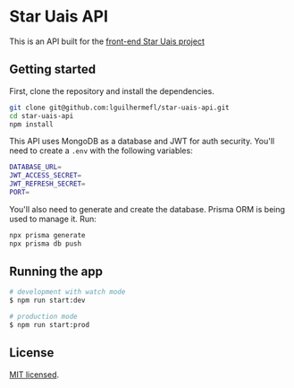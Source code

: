 # Star Uais API

This is an API built for the [front-end Star Uais project](https://github.com/lguilhermefl/star-uais-front) 

## Getting started

First, clone the repository and install the dependencies.

```bash
git clone git@github.com:lguilhermefl/star-uais-api.git
cd star-uais-api
npm install
```
This API uses MongoDB as a database and JWT for auth security. You'll need to create a `.env` with the following variables:

```bash
DATABASE_URL=
JWT_ACCESS_SECRET=
JWT_REFRESH_SECRET=
PORT=
```

You'll also need to generate and create the database. Prisma ORM is being used to manage it. Run:

```bash
npx prisma generate
npx prisma db push
```

## Running the app

```bash
# development with watch mode
$ npm run start:dev

# production mode
$ npm run start:prod
```

## License

[MIT licensed](LICENSE).
